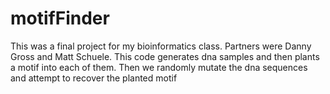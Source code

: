 # motifFinder
This was a final project for my bioinformatics class. Partners were Danny Gross and Matt Schuele.
This code generates dna samples and then plants a motif into each of them. Then we randomly mutate the dna sequences and attempt to recover the planted motif
